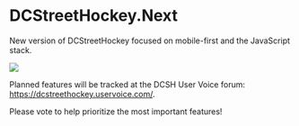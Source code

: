 DCStreetHockey.Next
===================

New version of DCStreetHockey focused on mobile-first and the JavaScript stack.  

<img src="https://raw.github.com/DannyDouglass/DCStreetHockey.Next/master/app/images/preview.png" />

Planned features will be tracked at the DCSH User Voice forum: https://dcstreethockey.uservoice.com/.

Please vote to help prioritize the most important features!
